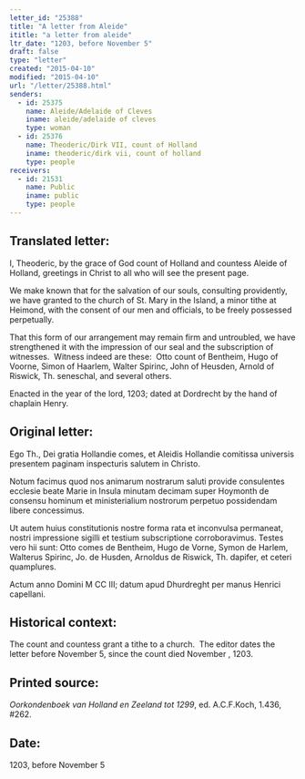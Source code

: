```yaml
---
letter_id: "25388"
title: "A letter from Aleide"
ititle: "a letter from aleide"
ltr_date: "1203, before November 5"
draft: false
type: "letter"
created: "2015-04-10"
modified: "2015-04-10"
url: "/letter/25388.html"
senders:
  - id: 25375
    name: Aleide/Adelaide of Cleves
    iname: aleide/adelaide of cleves
    type: woman
  - id: 25376
    name: Theoderic/Dirk VII, count of Holland
    iname: theoderic/dirk vii, count of holland
    type: people
receivers:
  - id: 21531
    name: Public
    iname: public
    type: people
---
```

<h2> Translated letter:</h2><p class="Bodytext61">I, Theoderic, by the grace of God count of Holland and countess Aleide of Holland, greetings in Christ to all who will see the present page.</p><p class="Bodytext61">We make known that for the salvation of our souls, consulting providently, we have granted to the church of St. Mary in the Island, a minor tithe at Heimond, with the consent of our men and officials, to be freely possessed perpetually.&nbsp;</p><p class="Bodytext61">That this form of our arrangement may remain firm and untroubled, we have strengthened it with the impression of our seal and the subscription of witnesses.&nbsp; Witness indeed are these:&nbsp; Otto count of Bentheim, Hugo of Voorne, Simon of Haarlem, Walter Spirinc, John of Heusden, Arnold of Riswick, Th. seneschal, and several others.&nbsp;</p><p class="Bodytext61">Enacted in the year of the lord, 1203; dated at Dordrecht by the hand of chaplain Henry.</p><h2 class="mt-4"> Original letter:</h2><p>Ego Th., Dei gratia Hollandie comes, et Aleidis Hollandie comitissa universis presentem paginam inspecturis salutem in Christo.</p><p>Notum facimus quod nos animarum nostrarum saluti provide consulentes ecclesie beate Marie in Insula minutam decimam super Hoymonth de consensu hominum et ministerialium nostrorum perpetuo possidendam libere concessimus.</p><p>Ut autem huius constitutionis nostre forma rata et inconvulsa permaneat, nostri impressione sigilli et testium subscriptione corroboravimus. Testes vero hii sunt: Otto comes de Bentheim, Hugo de Vorne, Symon de Harlem, Walterus Spirinc, Jo. de Husden, Arnoldus de Riswick, Th. dapifer, et ceteri quamplures.</p><p class="Bodytext61">Actum anno Domini M CC III; datum apud Dhurdreght per manus Henrici capellani.&nbsp;</p><h2 class="mt-4"> Historical context:</h2><p>The count and countess grant a tithe to a church. &nbsp;The editor dates the letter before November 5, since the count died November , 1203.</p><h2 class="mt-4"> Printed source:</h2><p class="Bodytext61"><i>Oorkondenboek van Holland en Zeeland tot 1299</i>, ed. A.C.F.Koch,&nbsp;1.436, #262.&nbsp;</p><h2 class="mt-4"> Date:</h2>1203, before November 5